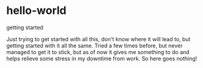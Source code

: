 # hello-world
getting started

Just trying to get started with all this, don't know where it will lead to, but getting started with it all the same. Tried a few times before, but never managed to get it to stick, but as of now it gives me something to do and helps relieve some stress in my downtime from work. So here goes nothing!
